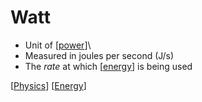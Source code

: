# Watt

- Unit of [[power]]\
- Measured in joules per second (J/s)
- The *rate* at which [[energy]] is being used

[[Physics]] [[Energy]]

[//begin]: # "Autogenerated link references for markdown compatibility"
[power]: power "Power"
[energy]: energy "Energy"
[Physics]: physics "Physics"
[Energy]: energy "Energy"
[//end]: # "Autogenerated link references"
